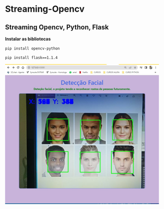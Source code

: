 # Streaming-Opencv
## Streaming Opencv, Python, Flask
**Instalar as bibliotecas**
~~~ shell
pip install opencv-python
~~~
~~~ shell
pip install flask==1.1.4
~~~
<p align='center'>
  <img width=800px, src='static/image.jpg'>
</p>
